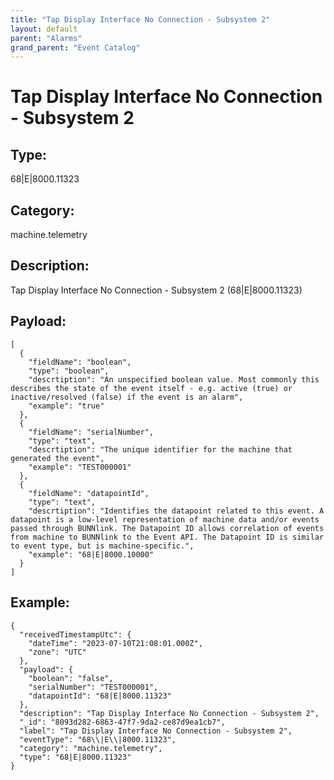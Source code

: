 ```yaml
---
title: "Tap Display Interface No Connection - Subsystem 2"
layout: default
parent: "Alarms"
grand_parent: "Event Catalog"
---
```


# Tap Display Interface No Connection - Subsystem 2

## Type:

68|E|8000.11323

## Category:

machine.telemetry

## Description: 

Tap Display Interface No Connection - Subsystem 2 (68\|E\|8000.11323)

## Payload:

```
[
  {
    "fieldName": "boolean",
    "type": "boolean",
    "descrtiption": "An unspecified boolean value. Most commonly this describes the state of the event itself - e.g. active (true) or inactive/resolved (false) if the event is an alarm",
    "example": "true"
  },
  {
    "fieldName": "serialNumber",
    "type": "text",
    "descrtiption": "The unique identifier for the machine that generated the event",
    "example": "TEST000001"
  },
  {
    "fieldName": "datapointId",
    "type": "text",
    "descrtiption": "Identifies the datapoint related to this event. A datapoint is a low-level representation of machine data and/or events passed through BUNNlink. The Datapoint ID allows correlation of events from machine to BUNNlink to the Event API. The Datapoint ID is similar to event type, but is machine-specific.",
    "example": "68|E|8000.10000"
  }
]
```

## Example:

```
{
  "receivedTimestampUtc": {
    "dateTime": "2023-07-10T21:08:01.000Z",
    "zone": "UTC"
  },
  "payload": {
    "boolean": "false",
    "serialNumber": "TEST000001",
    "datapointId": "68|E|8000.11323"
  },
  "description": "Tap Display Interface No Connection - Subsystem 2",
  "_id": "8093d282-6863-47f7-9da2-ce87d9ea1cb7",
  "label": "Tap Display Interface No Connection - Subsystem 2",
  "eventType": "68\\|E\\|8000.11323",
  "category": "machine.telemetry",
  "type": "68|E|8000.11323"
}
```

